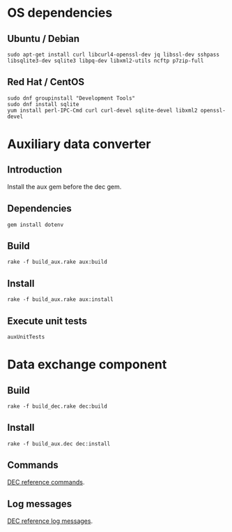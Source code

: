 # OS dependencies

## Ubuntu / Debian
```
sudo apt-get install curl libcurl4-openssl-dev jq libssl-dev sshpass libsqlite3-dev sqlite3 libpq-dev libxml2-utils ncftp p7zip-full
```

## Red Hat / CentOS
```
sudo dnf groupinstall "Development Tools"
sudo dnf install sqlite
yum install perl-IPC-Cmd curl curl-devel sqlite-devel libxml2 openssl-devel
```


# Auxiliary data converter

## Introduction
Install the aux gem before the dec gem. 

## Dependencies

```
gem install dotenv
```


## Build

```
rake -f build_aux.rake aux:build
```


## Install

```
rake -f build_aux.rake aux:install
```


## Execute unit tests

```
auxUnitTests
```

# Data exchange component

## Build

```
rake -f build_dec.rake dec:build
```


## Install

```
rake -f build_aux.dec dec:install
```


## Commands

[DEC reference commands](doc/md/dec_reference_commands.md).


## Log messages

[DEC reference log messages](doc/md/dec_reference_log_messages.md).





